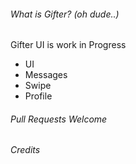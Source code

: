 ###### What is Gifter? (oh dude..)

Gifter UI is work in Progress

- UI
- Messages
- Swipe
- Profile

###### Pull Requests Welcome

###### Credits
